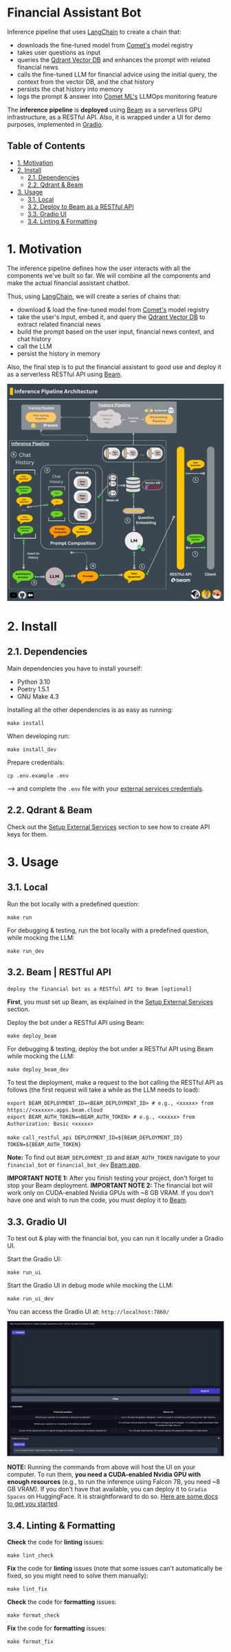 # Financial Assistant Bot

Inference pipeline that uses [LangChain](https://github.com/langchain-ai/langchain) to create a chain that:
* downloads the fine-tuned model from [Comet's](https://www.comet.com?utm_source=thepauls&utm_medium=partner&utm_content=github) model registry
* takes user questions as input
* queries the [Qdrant Vector DB](https://qdrant.tech/?utm_source=thepauls&utm_medium=partner&utm_content=github) and enhances the prompt with related financial news
* calls the fine-tuned LLM for financial advice using the initial query, the context from the vector DB, and the chat history
* persists the chat history into memory 
* logs the prompt & answer into [Comet ML's](https://www.comet.com/site/products/llmops/?utm_source=thepauls&utm_medium=partner&utm_content=github) LLMOps monitoring feature

The **inference pipeline** is **deployed** using [Beam](https://docs.beam.cloud/deployment/rest-api?utm_source=thepauls&utm_medium=partner&utm_content=github) as a serverless GPU infrastructure, as a RESTful API. Also, it is wrapped under a UI for demo purposes, implemented in [Gradio](https://www.gradio.app/).

## Table of Contents

- [1. Motivation](#1-motivation)
- [2. Install](#2-install)
    - [2.1. Dependencies](#21-dependencies)
    - [2.2. Qdrant & Beam](#21-qdrant--beam)
- [3. Usage](#3-usage)
    - [3.1. Local](#31-local)
    - [3.2. Deploy to Beam as a RESTful API](#32-deploy-to-beam)
    - [3.3. Gradio UI](#33-gradio-ui)
    - [3.4. Linting & Formatting](#34-linting--formatting)

# 1. Motivation

The inference pipeline defines how the user interacts with all the components we've built so far. We will combine all the components and make the actual financial assistant chatbot.

Thus, using [LangChain](https://github.com/langchain-ai/langchain), we will create a series of chains that:
* download & load the fine-tuned model from [Comet's](https://www.comet.com?utm_source=thepauls&utm_medium=partner&utm_content=github) model registry
* take the user's input, embed it, and query the [Qdrant Vector DB](https://qdrant.tech/?utm_source=thepauls&utm_medium=partner&utm_content=github) to extract related financial news
* build the prompt based on the user input, financial news context, and chat history
* call the LLM
* persist the history in memory

Also, the final step is to put the financial assistant to good use and deploy it as a serverless RESTful API using [Beam](https://www.beam.cloud?utm_source=thepauls&utm_medium=partner&utm_content=github). 

![architecture](../../media/inference_pipeline_architecture.png)

# 2. Install 

## 2.1. Dependencies

Main dependencies you have to install yourself:
* Python 3.10
* Poetry 1.5.1
* GNU Make 4.3

Installing all the other dependencies is as easy as running:
```shell
make install
```

When developing run:
```shell
make install_dev
```

Prepare credentials:
```shell
cp .env.example .env
```
--> and complete the `.env` file with your [external services credentials](https://github.com/iusztinpaul/hands-on-llms/tree/main#2-setup-external-services).

## 2.2. Qdrant & Beam

Check out the [Setup External Services](https://github.com/iusztinpaul/hands-on-llms/tree/main#2-setup-external-services) section to see how to create API keys for them.


# 3. Usage

## 3.1. Local

Run the bot locally with a predefined question:
```shell
make run
```

For debugging & testing, run the bot locally with a predefined question, while mocking the LLM:
```shell
make run_dev
```

## 3.2. Beam | RESTful API
`deploy the financial bot as a RESTful API to Beam [optional]` 

**First**, you must set up Beam, as explained in the [Setup External Services](https://github.com/iusztinpaul/hands-on-llms/tree/main#2-setup-external-services) section.

Deploy the bot under a RESTful API using Beam:
```shell
make deploy_beam
```

For debugging & testing, deploy the bot under a RESTful API using Beam while mocking the LLM:
```shell
make deploy_beam_dev
```

To test the deployment, make a request to the bot calling the RESTful API as follows (the first request will take a while as the LLM needs to load):
```shell
export BEAM_DEPLOYMENT_ID=<BEAM_DEPLOYMENT_ID> # e.g., <xxxxx> from https://<xxxxx>.apps.beam.cloud
export BEAM_AUTH_TOKEN=<BEAM_AUTH_TOKEN> # e.g., <xxxxx> from Authorization: Basic <xxxxx>

make call_restful_api DEPLOYMENT_ID=${BEAM_DEPLOYMENT_ID} TOKEN=${BEAM_AUTH_TOKEN} 
```

**Note:** To find out `BEAM_DEPLOYMENT_ID` and `BEAM_AUTH_TOKEN` navigate to your `financial_bot` or `financial_bot_dev` [Beam app](https://www.beam.cloud/dashboard/apps?utm_source=thepauls&utm_medium=partner&utm_content=github).

**IMPORTANT NOTE 1:** After you finish testing your project, don't forget to stop your Beam deployment. 
**IMPORTANT NOTE 2:** The financial bot will work only on CUDA-enabled Nvidia GPUs with ~8 GB VRAM. If you don't have one and wish to run the code, you must deploy it to [Beam](https://www.beam.cloud?utm_source=thepauls&utm_medium=partner&utm_content=github). 

## 3.3. Gradio UI

To test out & play with the financial bot, you can run it locally under a Gradio UI.

Start the Gradio UI:
```shell
make run_ui
```

Start the Gradio UI in debug mode while mocking the LLM:
```shell
make run_ui_dev
```

You can access the Gradio UI at: `http://localhost:7860/`

![Financial Bot Gradio UI](../../media/financial_bot_gradio_ui.png)

**NOTE:** Running the commands from above will host the UI on your computer. To run them, **you need a CUDA-enabled Nvidia GPU with enough resources** (e.g., to run the inference using Falcon 7B, you need ~8 GB VRAM). If you don't have that available, you can deploy it to `Gradio Spaces` on HuggingFace. It is straightforward to do so. [Here are some docs to get you started](https://huggingface.co/docs/hub/spaces-sdks-gradio).

## 3.4. Linting & Formatting

**Check** the code for **linting** issues:
```shell
make lint_check
```

**Fix** the code for **linting** issues (note that some issues can't automatically be fixed, so you might need to solve them manually):
```shell
make lint_fix
```

**Check** the code for **formatting** issues:
```shell
make format_check
```

**Fix** the code for **formatting** issues:
```shell
make format_fix
```

